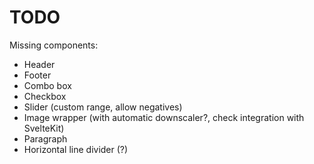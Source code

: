 # TODO

Missing components:
- Header
- Footer
- Combo box
- Checkbox
- Slider (custom range, allow negatives)
- Image wrapper (with automatic downscaler?, check integration with SvelteKit)
- Paragraph
- Horizontal line divider (?)